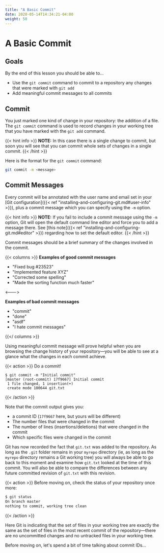 ```yaml
---
title: "A Basic Commit"
date: 2020-05-14T14:34:21-04:00
weight: 50
---
```


# A Basic Commit

## Goals

By the end of this lesson you should be able to...

- Use the `git commit` command to commit to a repository any changes that were marked with `git add`
- Add meaningful commit messages to all commits

## Commit

You just marked one kind of change in your repository: the addition of a file.  The `git commit` command is used to record changes in your working tree that you have marked with the `git add` command.

{{< hint info >}}
**NOTE:** In this case there is a single change to commit, but soon you will see that you can commit whole sets of changes in a single commit.
{{< /hint >}}

Here is the format for the `git commit` command:

```sh
git commit -m <message>
```

## Commit Messages

Every commit will be annotated with the user name and email set in your [Git configuration]({{< ref "installing-and-configuring-git.md#user-info" >}}), plus a commit message which you can specify using the `-m` option.

{{< hint info >}}
**NOTE:** If you fail to include a commit message using the `-m` option, Git will open the default command line editor and force you to add a message there.  See [this note]({{< ref "installing-and-configuring-git.md#editor" >}}) regarding how to set the default editor.
{{< /hint >}}

Commit messages should be a brief summary of the changes involved in the commit.

{{< columns >}}
**Examples of good commit messages**
- "Fixed bug #23523"
- "Implemented feature XYZ"
- "Corrected some spelling"
- "Made the sorting function much faster"

<--->

**Examples of bad commit messages**
- "commit"
- "done"
- "asdf"
- "I hate commit messages"

{{</ columns >}}

Using meaningful commit message will prove helpful when you are browsing the change history of your repository—you will be able to see at a glance what the changes in each commit achieve.

{{< action >}}
Do a commit!

```text
$ git commit -m "Initial commit"
[master (root-commit) 17f9667] Initial commit
 1 file changed, 1 insertion(+)
 create mode 100644 git.txt
```
{{< /action >}}

Note that the commit output gives you:
- a commit ID (`17f9667` here, but yours will be different)
- The number files that were changed in the commit
- The number of lines (insertions/deletions) that were changed in the commit
- Which specific files were changed in the commit

Git has now recorded the fact that `git.txt` was added to the repository.  As long as the `.git` folder remains in your `myrepo` directory (ie, as long as the `myrepo` directory remains a Git working tree) you will always be able to go back to this moment and examine how `git.txt` looked at the time of this commit.  You will also be able to compare the differences between any future committed revision of `git.txt` with this revision.

{{< action >}}
Before moving on, check the status of your repository once more:

```sh
$ git status
On branch master
nothing to commit, working tree clean
```
{{< /action >}}

Here Git is indicating that the set of files in your working tree are exactly the same as the set of files in the most recent commit of the repository—there are no uncommitted changes and no untracked files in your working tree.

Before moving on, let's spend a bit of time talking about commit IDs...